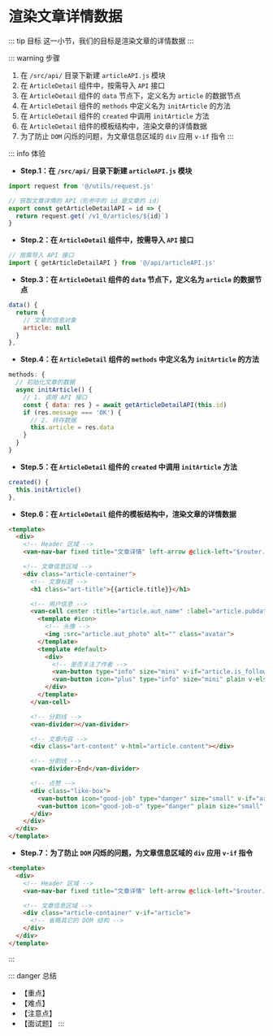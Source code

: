 # 渲染文章详情数据

::: tip 目标
这一小节，我们的目标是渲染文章的详情数据
:::

::: warning 步骤

1. 在 `/src/api/` 目录下新建 `articleAPI.js` 模块
2. 在 `ArticleDetail` 组件中，按需导入 `API` 接口
3. 在 `ArticleDetail` 组件的 `data` 节点下，定义名为 `article` 的数据节点
4. 在 `ArticleDetail` 组件的 `methods` 中定义名为 `initArticle` 的方法
5. 在 `ArticleDetail` 组件的 `created` 中调用 `initArticle` 方法
6. 在 `ArticleDetail` 组件的模板结构中，渲染文章的详情数据
7. 为了防止 `DOM` 闪烁的问题，为文章信息区域的 `div` 应用 `v-if` 指令
:::

::: info 体验

* **Step.1：在 `/src/api/` 目录下新建 `articleAPI.js` 模块**

```js
import request from '@/utils/request.js'

// 获取文章详情的 API（形参中的 id 是文章的 id）
export const getArticleDetailAPI = id => {
  return request.get(`/v1_0/articles/${id}`)
}
```

* **Step.2：在 `ArticleDetail` 组件中，按需导入 `API` 接口**

```js
// 按需导入 API 接口
import { getArticleDetailAPI } from '@/api/articleAPI.js'
```

* **Step.3：在 `ArticleDetail` 组件的 `data` 节点下，定义名为 `article` 的数据节点**

```js
data() {
  return {
    // 文章的信息对象
    article: null
  }
},
```

* **Step.4：在 `ArticleDetail` 组件的 `methods` 中定义名为 `initArticle` 的方法**

```js
methods: {
  // 初始化文章的数据
  async initArticle() {
    // 1. 调用 API 接口
    const { data: res } = await getArticleDetailAPI(this.id)
    if (res.message === 'OK') {
      // 2. 转存数据
      this.article = res.data
    }
  }
}
```

* **Step.5：在 `ArticleDetail` 组件的 `created` 中调用 `initArticle` 方法**

```js
created() {
  this.initArticle()
},
```

* **Step.6：在 `ArticleDetail` 组件的模板结构中，渲染文章的详情数据**

```html
<template>
  <div>
    <!-- Header 区域 -->
    <van-nav-bar fixed title="文章详情" left-arrow @click-left="$router.back()" />

    <!-- 文章信息区域 -->
    <div class="article-container">
      <!-- 文章标题 -->
      <h1 class="art-title">{{article.title}}</h1>

      <!-- 用户信息 -->
      <van-cell center :title="article.aut_name" :label="article.pubdate | dateFormat">
        <template #icon>
          <!-- 头像 -->
          <img :src="article.aut_photo" alt="" class="avatar">
        </template>
        <template #default>
          <div>
            <!-- 是否关注了作者 -->
            <van-button type="info" size="mini" v-if="article.is_followed">已关注</van-button>
            <van-button icon="plus" type="info" size="mini" plain v-else>关注</van-button>
          </div>
        </template>
      </van-cell>

      <!-- 分割线 -->
      <van-divider></van-divider>

      <!-- 文章内容 -->
      <div class="art-content" v-html="article.content"></div>

      <!-- 分割线 -->
      <van-divider>End</van-divider>

      <!-- 点赞 -->
      <div class="like-box">
        <van-button icon="good-job" type="danger" size="small" v-if="article.attitude === 1">已点赞</van-button>
        <van-button icon="good-job-o" type="danger" plain size="small" v-else>点赞</van-button>
      </div>
    </div>
  </div>
</template>
```

* **Step.7：为了防止 `DOM` 闪烁的问题，为文章信息区域的 `div` 应用 `v-if` 指令**

```html
<template>
  <div>
    <!-- Header 区域 -->
    <van-nav-bar fixed title="文章详情" left-arrow @click-left="$router.back()" />

    <!-- 文章信息区域 -->
    <div class="article-container" v-if="article">
      <!-- 省略其它的 DOM 结构 -->
    </div>
  </div>
</template>
```

:::

::: danger 总结

* 【重点】
* 【难点】
* 【注意点】
* 【面试题】
:::
